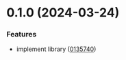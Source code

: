 # 0.1.0 (2024-03-24)


### Features

* implement library ([0135740](https://github.com/PextraCloud/journalctl/commit/01357401a800c086a211c142d17637a616998eca))



